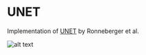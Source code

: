# UNET
Implementation of [UNET](https://arxiv.org/abs/1505.04597) by Ronneberger et al.

![alt text](https://lmb.informatik.uni-freiburg.de/people/ronneber/u-net/u-net-architecture.png "UNET")
